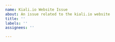 ```yaml
---
name: Kiali.io Website Issue
about: An issue related to the kiali.io website
title: ''
labels: ''
assignees: ''

---
```



